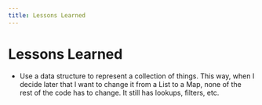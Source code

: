 ```yaml
---
title: Lessons Learned
---
```


# Lessons Learned

* Use a data structure to represent a collection of things. This way, when I decide later that I want to change it from a List to a Map, none of the rest of the code has to change. It still has lookups, filters, etc.
